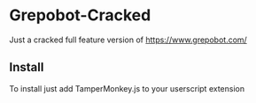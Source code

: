 # Grepobot-Cracked
Just a cracked full feature version of https://www.grepobot.com/

## Install
To install just add TamperMonkey.js to your userscript extension
